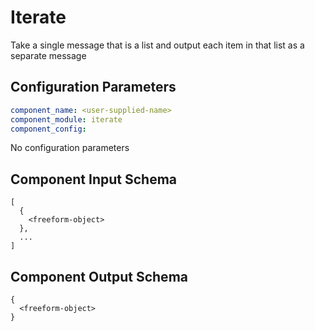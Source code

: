 # Iterate

Take a single message that is a list and output each item in that list as a separate message

## Configuration Parameters

```yaml
component_name: <user-supplied-name>
component_module: iterate
component_config:
```

No configuration parameters


## Component Input Schema

```
[
  {
    <freeform-object>
  },
  ...
]
```


## Component Output Schema

```
{
  <freeform-object>
}
```
